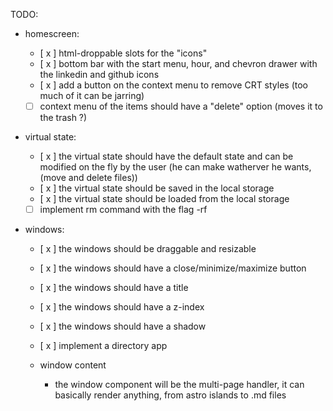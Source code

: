 TODO:

- homescreen:

  - [ x ] html-droppable slots for the "icons"
  - [ x ] bottom bar with the start menu, hour, and chevron drawer with the linkedin and github icons
  - [ x ] add a button on the context menu to remove CRT styles (too much of it can be jarring)
  - [ ] context menu of the items should have a "delete" option (moves it to the trash ?)

- virtual state:

  - [ x ] the virtual state should have the default state and can be modified on the fly by the user (he can make watherver he wants, (move and delete files))
  - [ x ] the virtual state should be saved in the local storage
  - [ x ] the virtual state should be loaded from the local storage
  - [ ] implement rm command with the flag -rf

- windows:

  - [ x ] the windows should be draggable and resizable
  - [ x ] the windows should have a close/minimize/maximize button
  - [ x ] the windows should have a title
  - [ x ] the windows should have a z-index
  - [ x ] the windows should have a shadow
  - [ x ] implement a directory app

  - window content
    - the window component will be the multi-page handler, it can basically render anything, from astro islands to .md files
